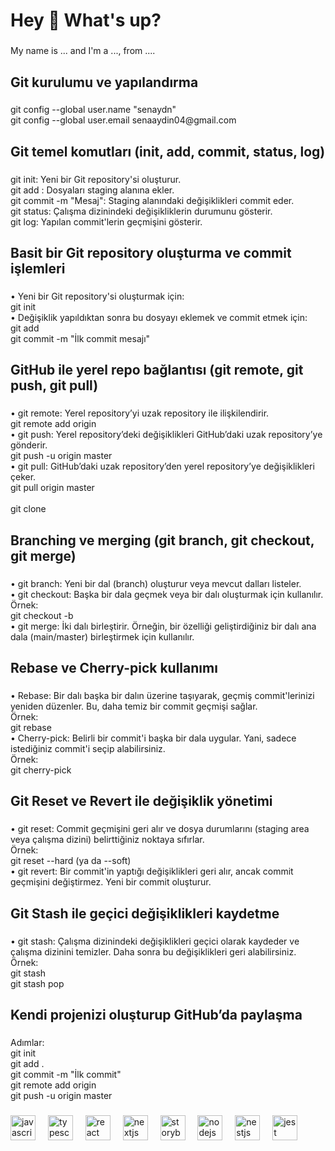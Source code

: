 <h1 align="left">Hey 👋 What's up?</h1>

###

<p align="left">My name is ... and I'm a ..., from ....</p>

###

<h2 align="left">Git kurulumu ve yapılandırma</h2>

###

<p align="left">git config --global user.name "senaydn"<br>git config --global user.email senaaydin04@gmail.com</p>

###

<h2 align="left">Git temel komutları (init, add, commit, status, log)</h2>

###

<p align="left">git init: Yeni bir Git repository'si oluşturur.<br>git add <dosya_adı>: Dosyaları staging alanına ekler.<br>git commit -m "Mesaj": Staging alanındaki değişiklikleri commit eder.<br>git status: Çalışma dizinindeki değişikliklerin durumunu gösterir.<br>git log: Yapılan commit'lerin geçmişini gösterir.</p>

###

<h2 align="left">Basit bir Git repository oluşturma ve commit işlemleri</h2>

###

<p align="left">•	Yeni bir Git repository'si oluşturmak için:<br>git init<br>•	Değişiklik yapıldıktan sonra bu dosyayı eklemek ve commit etmek için:<br>git add <dosya_adı><br>git commit -m "İlk commit mesajı"</p>

###

<h2 align="left">GitHub ile yerel repo bağlantısı (git remote, git push, git pull)</h2>

###

<p align="left">•	git remote: Yerel repository’yi uzak repository ile ilişkilendirir.<br>git remote add origin <repository_URL><br>•	git push: Yerel repository’deki değişiklikleri GitHub’daki uzak repository’ye gönderir.<br>git push -u origin master<br>•	git pull: GitHub’daki uzak repository’den yerel repository’ye değişiklikleri çeker.<br>git pull origin master<br><br>git clone <repository_URL></p>

###

<h2 align="left">Branching ve merging (git branch, git checkout, git merge)</h2>

###

<p align="left">•	git branch: Yeni bir dal (branch) oluşturur veya mevcut dalları listeler.<br>•	git checkout: Başka bir dala geçmek veya bir dalı oluşturmak için kullanılır.<br>Örnek:<br>git checkout -b <branch_adı><br>•	git merge: İki dalı birleştirir. Örneğin, bir özelliği geliştirdiğiniz bir dalı ana dala (main/master) birleştirmek için kullanılır.</p>

###

<h2 align="left">Rebase ve Cherry-pick kullanımı</h2>

###

<p align="left">•	Rebase: Bir dalı başka bir dalın üzerine taşıyarak, geçmiş commit'lerinizi yeniden düzenler. Bu, daha temiz bir commit geçmişi sağlar.<br>Örnek:<br>git rebase <branch_adı><br>•	Cherry-pick: Belirli bir commit'i başka bir dala uygular. Yani, sadece istediğiniz commit'i seçip alabilirsiniz.<br>Örnek:<br>git cherry-pick <commit_hash></p>

###

<h2 align="left">Git Reset ve Revert ile değişiklik yönetimi</h2>

###

<p align="left">•	git reset: Commit geçmişini geri alır ve dosya durumlarını (staging area veya çalışma dizini) belirttiğiniz noktaya sıfırlar.<br>Örnek:<br>git reset --hard (ya da --soft) <commit_hash><br>•	git revert: Bir commit'in yaptığı değişiklikleri geri alır, ancak commit geçmişini değiştirmez. Yeni bir commit oluşturur.</p>

###

<h2 align="left">Git Stash ile geçici değişiklikleri kaydetme</h2>

###

<p align="left">•	git stash: Çalışma dizinindeki değişiklikleri geçici olarak kaydeder ve çalışma dizinini temizler. Daha sonra bu değişiklikleri geri alabilirsiniz.<br>Örnek:<br>git stash<br>git stash pop</p>

###

<h2 align="left">Kendi projenizi oluşturup GitHub’da paylaşma</h2>

###

<p align="left">Adımlar:<br>git init<br>git add .<br>git commit -m "İlk commit"<br>git remote add origin <repository_URL><br>git push -u origin master</p>

###

<div align="left">
  <img src="https://cdn.jsdelivr.net/gh/devicons/devicon/icons/javascript/javascript-original.svg" height="40" alt="javascript logo"  />
  <img width="12" />
  <img src="https://cdn.jsdelivr.net/gh/devicons/devicon/icons/typescript/typescript-original.svg" height="40" alt="typescript logo"  />
  <img width="12" />
  <img src="https://cdn.jsdelivr.net/gh/devicons/devicon/icons/react/react-original.svg" height="40" alt="react logo"  />
  <img width="12" />
  <img src="https://cdn.jsdelivr.net/gh/devicons/devicon/icons/nextjs/nextjs-original.svg" height="40" alt="nextjs logo"  />
  <img width="12" />
  <img src="https://cdn.jsdelivr.net/gh/devicons/devicon/icons/storybook/storybook-original.svg" height="40" alt="storybook logo"  />
  <img width="12" />
  <img src="https://cdn.jsdelivr.net/gh/devicons/devicon/icons/nodejs/nodejs-original.svg" height="40" alt="nodejs logo"  />
  <img width="12" />
  <img src="https://cdn.jsdelivr.net/gh/devicons/devicon/icons/nestjs/nestjs-original.svg" height="40" alt="nestjs logo"  />
  <img width="12" />
  <img src="https://cdn.jsdelivr.net/gh/devicons/devicon/icons/jest/jest-plain.svg" height="40" alt="jest logo"  />
</div>

###
